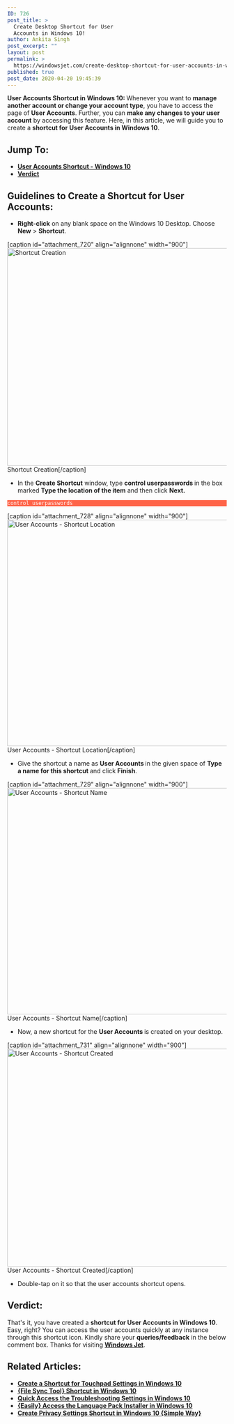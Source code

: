 ```yaml
---
ID: 726
post_title: >
  Create Desktop Shortcut for User
  Accounts in Windows 10!
author: Ankita Singh
post_excerpt: ""
layout: post
permalink: >
  https://windowsjet.com/create-desktop-shortcut-for-user-accounts-in-windows-10-726/
published: true
post_date: 2020-04-20 19:45:39
---
```

<strong><span class="dropcap dropcap1">U</span>ser Accounts Shortcut in Windows 10: </strong>Whenever you want to <strong>manage another account or change your account type</strong>, you have to access the page of <strong>User Accounts</strong>. Further, you can <strong>make any changes to your user account</strong> by accessing this feature. Here, in this article, we will guide you to create a <strong>shortcut for</strong> <strong>User Accounts in Windows 10</strong>.
<h2>Jump To:</h2>
<ul>
 	<li><a href="#1"><strong>User Accounts Shortcut - Windows 10</strong></a></li>
 	<li><a href="#2"><strong>Verdict</strong></a></li>
</ul>
<h2 id="1">Guidelines to Create a Shortcut for User Accounts:</h2>
<ul>
 	<li><strong>Right-click</strong> on any blank space on the Windows 10 Desktop. Choose <strong>New</strong> &gt; <strong>Shortcut</strong>.</li>
</ul>
[caption id="attachment_720" align="alignnone" width="900"]<img class="size-full wp-image-720" src="https://windowsjet.com/wp-content/uploads/2020/04/shortcut.png" alt="Shortcut Creation" width="900" height="500" /> Shortcut Creation[/caption]
<ul>
 	<li>In the <strong>Create Shortcut</strong> window, type <strong>control userpasswords </strong>in the box marked <strong>Type the location of the item</strong> and then click <strong>Next.</strong></li>
</ul>
<p style="background: Tomato;"><code style="background: Tomato; color: white;">control userpasswords</code></p>


[caption id="attachment_728" align="alignnone" width="900"]<img class="size-full wp-image-728" src="https://windowsjet.com/wp-content/uploads/2020/04/Screenshot_1-22.png" alt="User Accounts - Shortcut Location" width="900" height="520" /> User Accounts - Shortcut Location[/caption]
<ul>
 	<li>Give the shortcut a name as <strong>User Accounts </strong>in the given space of <strong>Type a name for this shortcut </strong>and click <strong>Finish</strong>.</li>
</ul>
[caption id="attachment_729" align="alignnone" width="900"]<img class="size-full wp-image-729" src="https://windowsjet.com/wp-content/uploads/2020/04/Screenshot_2-21.png" alt="User Accounts - Shortcut Name" width="900" height="520" /> User Accounts - Shortcut Name[/caption]
<ul>
 	<li>Now, a new shortcut for the <strong>User Accounts</strong><strong> </strong>is created on your desktop.</li>
</ul>
[caption id="attachment_731" align="alignnone" width="900"]<img class="size-full wp-image-731" src="https://windowsjet.com/wp-content/uploads/2020/04/Screenshot_4-18.png" alt="User Accounts - Shortcut Created" width="900" height="500" /> User Accounts - Shortcut Created[/caption]
<ul>
 	<li>Double-tap on it so that the user accounts shortcut opens.</li>
</ul>
<h2 id="2">Verdict:</h2>
That's it, you have created a <strong>shortcut for User Accounts in Windows 10</strong>. Easy, right? You can access the user accounts quickly at any instance through this shortcut icon. Kindly share your <strong>queries/feedback</strong> in the below comment box. Thanks for visiting <a href="https://windowsjet.com/"><strong>Windows Jet</strong></a>.
<h2>Related Articles:</h2>
<ul>
 	<li><strong><a class="LinkSuggestion__Link-sc-1mdih4x-2 jZPuuT" href="https://windowsjet.com/create-a-shortcut-for-touchpad-settings-in-windows-10-389/" target="_blank" rel="noopener noreferrer">Create a Shortcut for Touchpad Settings in Windows 10</a></strong></li>
 	<li><strong><a class="LinkSuggestion__Link-sc-1mdih4x-2 jZPuuT" href="https://windowsjet.com/file-sync-tool-shortcut-in-windows-10-556/" target="_blank" rel="noopener noreferrer">{File Sync Tool} Shortcut in Windows 10</a></strong></li>
 	<li><strong><a class="LinkSuggestion__Link-sc-1mdih4x-2 jZPuuT" href="https://windowsjet.com/quick-access-the-troubleshooting-settings-in-windows-10-326/" target="_blank" rel="noopener noreferrer">Quick Access the Troubleshooting Settings in Windows 10</a></strong></li>
 	<li><strong><a class="LinkSuggestion__Link-sc-1mdih4x-2 jZPuuT" href="https://windowsjet.com/easily-access-the-language-pack-installer-in-windows-10-500/" target="_blank" rel="noopener noreferrer">{Easily} Access the Language Pack Installer in Windows 10</a></strong></li>
 	<li><strong><a class="LinkSuggestion__Link-sc-1mdih4x-2 jZPuuT" href="https://windowsjet.com/create-privacy-settings-shortcut-in-windows-10-simple-way-449/" target="_blank" rel="noopener noreferrer">Create Privacy Settings Shortcut in Windows 10 {Simple Way}</a></strong></li>
</ul>